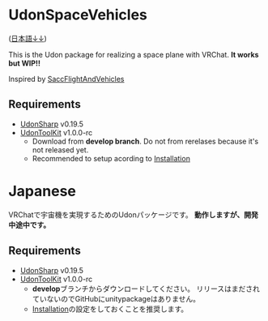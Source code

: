 # UdonSpaceVehicles

([日本語↓↓](#Japanese))

This is the Udon package for realizing a space plane with VRChat.
**It works but WIP!!**

Inspired by [SaccFlightAndVehicles](https://github.com/Sacchan-VRC/SaccFlightAndVehicles.git)


## Requirements
* [UdonSharp](https://github.com/MerlinVR/UdonSharp/tree/v0.19.5) v0.19.5
* [UdonToolKit](https://github.com/orels1/UdonToolkit/tree/develop) v1.0.0-rc
  * Download from **develop branch**. Do not from rerelases because it's not released yet.
  * Recommended to setup acording to [Installation](https://github.com/orels1/UdonToolkit/tree/develop#installation)

# Japanese

VRChatで宇宙機を実現するためのUdonパッケージです。
**動作しますが、開発中途中です。**

## Requirements
* [UdonSharp](https://github.com/MerlinVR/UdonSharp/tree/v0.19.5) v0.19.5
* [UdonToolKit](https://github.com/orels1/UdonToolkit/tree/develop) v1.0.0-rc
  * **develop**ブランチからダウンロードしてください。 リリースはまだされていないのでGitHubにunitypackageはありません。
  * [Installation](https://github.com/orels1/UdonToolkit/tree/develop#installation)の設定をしておくことを推奨します。
